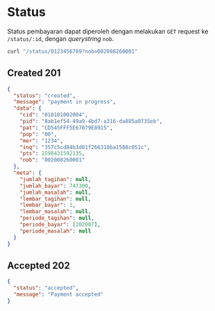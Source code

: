 # Status

Status pembayaran dapat diperoleh dengan melakukan `GET` request ke `/status/:id`, dengan _querystring_  `nob`.

```bash
curl "/status/0123456789?nob=002008260001"
```

## Created 201

```json
{
  "status": "created",
  "message": "payment in progress",
  "data": {
    "cid": "010101002004",
    "pid": "8ab1ef54-49a9-4bd7-a316-da885a0735eb",
    "pat": "CD545FFF5E67079E8915",
    "pop": "00",
    "mer": "1234",
    "inq": "357c5cd84b3d81f266310ba1588c051c",
    "pts": 1598431592135,
    "nob": "002008260001"
  },
  "meta": {
    "jumlah_tagihan": null,
    "jumlah_bayar": 747300,
    "jumlah_masalah": null,
    "lembar_tagihan": null,
    "lembar_bayar": 1,
    "lembar_masalah": null,
    "periode_tagihan": null,
    "periode_bayar": [202007],
    "periode_masalah": null
  }
}
```

## Accepted 202

```json
{
  "status": "accepted",
  "message": "Payment accepted"
}
```
